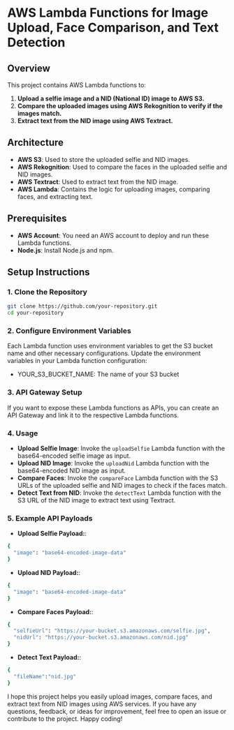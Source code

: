 # AWS Lambda Functions for Image Upload, Face Comparison, and Text Detection

## Overview

This project contains AWS Lambda functions to:

1. **Upload a selfie image and a NID (National ID) image to AWS S3.**
2. **Compare the uploaded images using AWS Rekognition to verify if the images match.**
3. **Extract text from the NID image using AWS Textract.**

## Architecture

- **AWS S3**: Used to store the uploaded selfie and NID images.
- **AWS Rekognition**: Used to compare the faces in the uploaded selfie and NID images.
- **AWS Textract**: Used to extract text from the NID image.
- **AWS Lambda**: Contains the logic for uploading images, comparing faces, and extracting text.

## Prerequisites

- **AWS Account**: You need an AWS account to deploy and run these Lambda functions.
- **Node.js**: Install Node.js and npm.

## Setup Instructions

### 1. Clone the Repository

```bash
git clone https://github.com/your-repository.git
cd your-repository
```

### 2. Configure Environment Variables

Each Lambda function uses environment variables to get the S3 bucket name and other necessary configurations. Update the environment variables in your Lambda function configuration:

- YOUR_S3_BUCKET_NAME: The name of your S3 bucket

### 3. API Gateway Setup

If you want to expose these Lambda functions as APIs, you can create an API Gateway and link it to the respective Lambda functions.

### 4. Usage

- **Upload Selfie Image**: Invoke the `uploadSelfie` Lambda function with the base64-encoded selfie image as input.
- **Upload NID Image**: Invoke the `uploadNid` Lambda function with the base64-encoded NID image as input.
- **Compare Faces**: Invoke the `compareFace` Lambda function with the S3 URLs of the uploaded selfie and NID images to check if the faces match.
- **Detect Text from NID**: Invoke the `detectText` Lambda function with the S3 URL of the NID image to extract text using Textract.

### 5. Example API Payloads

- **Upload Selfie Payload:**:

```bash
{
  "image": "base64-encoded-image-data"
}
```

- **Upload NID Payload:**:

```bash
{
  "image": "base64-encoded-image-data"
}
```

- **Compare Faces Payload:**:

```bash
{
  "selfieUrl": "https://your-bucket.s3.amazonaws.com/selfie.jpg",
  "nidUrl": "https://your-bucket.s3.amazonaws.com/nid.jpg"
}
```

- **Detect Text Payload:**:

```bash
{
  "fileName":"nid.jpg"
}
```

I hope this project helps you easily upload images, compare faces, and extract text from NID images using AWS services. If you have any questions, feedback, or ideas for improvement, feel free to open an issue or contribute to the project. Happy coding!
